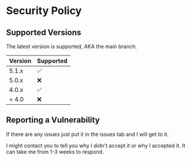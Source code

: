 # Security Policy

## Supported Versions

The latest version is supported, AKA the main branch.

| Version | Supported          |
| ------- | ------------------ |
| 5.1.x   | :white_check_mark: |
| 5.0.x   | :x:                |
| 4.0.x   | :white_check_mark: |
| < 4.0   | :x:                |

## Reporting a Vulnerability

If there are any issues just put it in the issues tab and I will get to it.

I might contact you to tell you why I didn't accept it or why I accepted it.
It can take me from 1-3 weeks to respond.
